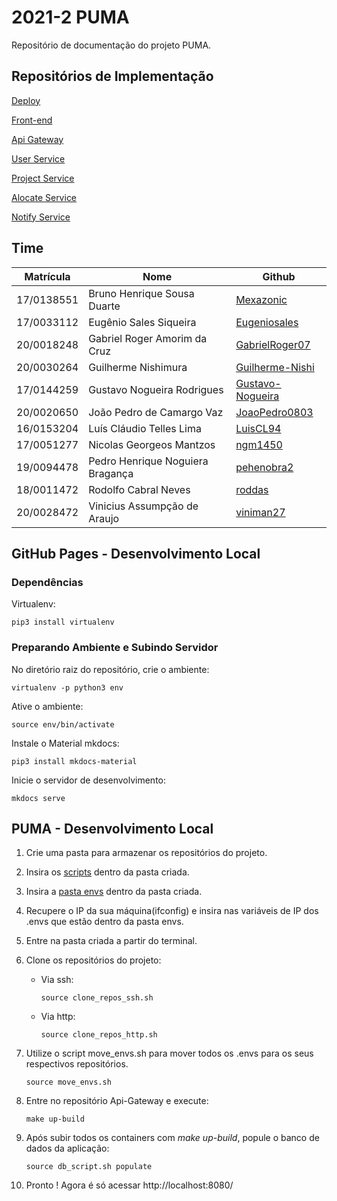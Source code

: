 # 2021-2 PUMA 

Repositório de documentação do projeto PUMA.

## Repositórios de Implementação

[Deploy](https://github.com/fga-eps-mds/2021-2-PUMA-Deploy)

[Front-end](https://github.com/fga-eps-mds/2021-2-PUMA-Frontend)

[Api Gateway](https://github.com/fga-eps-mds/2021-2-PUMA-ApiGateway)

[User Service](https://github.com/fga-eps-mds/2021-2-PUMA-UserService)

[Project Service](https://github.com/fga-eps-mds/2021-2-PUMA-ProjectService)

[Alocate Service](https://github.com/fga-eps-mds/2021-2-PUMA-AlocateService)

[Notify Service](https://github.com/fga-eps-mds/2021-2-PUMA-NotifyService)

## Time 

| Matrícula  | Nome                             | Github                                                  |
| ---------- | -------------------------------- | ------------------------------------------------------- |
| 17/0138551 | Bruno Henrique Sousa Duarte      | [Mexazonic](https://github.com/Mexazonic)               |
| 17/0033112 | Eugênio Sales Siqueira           | [Eugeniosales](https://github.com/Eugeniosales)         |
| 20/0018248 | Gabriel Roger Amorim da Cruz     | [GabrielRoger07](https://github.com/GabrielRoger07)     |
| 20/0030264 | Guilherme Nishimura              | [Guilherme-Nishi](https://github.com/Guilherme-Nishi)   |
| 17/0144259 | Gustavo Nogueira Rodrigues       | [Gustavo-Nogueira](https://github.com/Gustavo-Nogueira) |
| 20/0020650 | João Pedro de Camargo Vaz        | [JoaoPedro0803](https://github.com/JoaoPedro0803)       |
| 16/0153204 | Luís Cláudio Telles Lima         | [LuisCL94](https://github.com/LuisCL94)                 |
| 17/0051277 | Nicolas Georgeos Mantzos         | [ngm1450](https://github.com/ngm1450)                   |
| 19/0094478 | Pedro Henrique Noguiera Bragança | [pehenobra2](https://github.com/pehenobra2)             |
| 18/0011472 | Rodolfo Cabral Neves             | [roddas](https://github.com/roddas)                     |
| 20/0028472 | Vinicius Assumpção de Araujo     | [viniman27](https://github.com/viniman27)               |


## GitHub Pages - Desenvolvimento Local 

### Dependências

Virtualenv: 
```console
pip3 install virtualenv
```

### Preparando Ambiente e Subindo Servidor

No diretório raiz do repositório, crie o ambiente: 
```console
virtualenv -p python3 env
```

Ative o ambiente: 

```console
source env/bin/activate
```

Instale o Material mkdocs: 
```console
pip3 install mkdocs-material
```

Inicie o servidor de desenvolvimento:
```console
mkdocs serve
```

## PUMA - Desenvolvimento Local

1. Crie uma pasta para armazenar os repositórios do projeto.

2. Insira os [scripts](https://drive.google.com/drive/folders/11_sBJonAoB_wbzEFLuyG1D0dMOTSvECL?usp=sharing) dentro da pasta criada.

3. Insira a [pasta envs](https://drive.google.com/drive/folders/1bCZ2RPNPU7U_vFwq6A_C2P2FjUKI3q92?usp=sharing) dentro da pasta criada. 

4. Recupere o IP da sua máquina(ifconfig) e insira nas variáveis de IP dos .envs que estão dentro da pasta envs.

5. Entre na pasta criada a partir do terminal.

6. Clone os repositórios do projeto:
   - Via ssh:
        ```console
        source clone_repos_ssh.sh
        ```

   - Via http:
        ```console
        source clone_repos_http.sh
        ```
        
7. Utilize o script move_envs.sh para mover todos os .envs para os seus respectivos repositórios.
    ```console
    source move_envs.sh
    ```

8. Entre no repositório Api-Gateway e execute:
    ```console
    make up-build
    ```

9. Após subir todos os containers com _make up-build_, popule o banco de dados da aplicação:
    ```console
    source db_script.sh populate
    ```

10.   Pronto ! Agora é só acessar http://localhost:8080/

